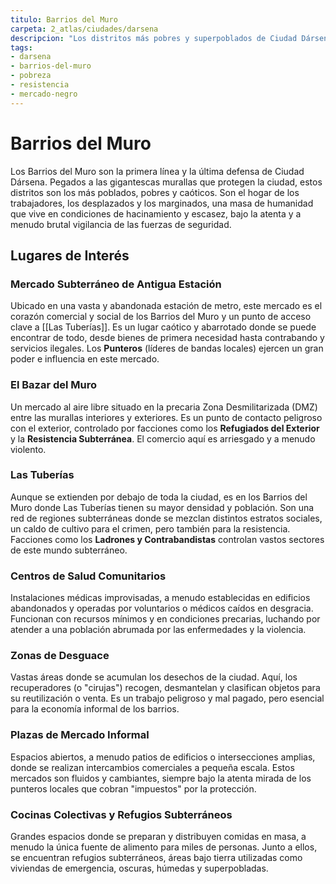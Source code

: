 ```yaml
---
titulo: Barrios del Muro
carpeta: 2_atlas/ciudades/darsena
descripcion: "Los distritos más pobres y superpoblados de Ciudad Dársena, un hervidero de descontento, crimen y resistencia que se agolpa contra las murallas."
tags:
- darsena
- barrios-del-muro
- pobreza
- resistencia
- mercado-negro
---
```


# Barrios del Muro

Los Barrios del Muro son la primera línea y la última defensa de Ciudad Dársena. Pegados a las gigantescas murallas que protegen la ciudad, estos distritos son los más poblados, pobres y caóticos. Son el hogar de los trabajadores, los desplazados y los marginados, una masa de humanidad que vive en condiciones de hacinamiento y escasez, bajo la atenta y a menudo brutal vigilancia de las fuerzas de seguridad.

## Lugares de Interés

### **Mercado Subterráneo de Antigua Estación**
Ubicado en una vasta y abandonada estación de metro, este mercado es el corazón comercial y social de los Barrios del Muro y un punto de acceso clave a [[Las Tuberías]]. Es un lugar caótico y abarrotado donde se puede encontrar de todo, desde bienes de primera necesidad hasta contrabando y servicios ilegales. Los **Punteros** (líderes de bandas locales) ejercen un gran poder e influencia en este mercado.

### **El Bazar del Muro**
Un mercado al aire libre situado en la precaria Zona Desmilitarizada (DMZ) entre las murallas interiores y exteriores. Es un punto de contacto peligroso con el exterior, controlado por facciones como los **Refugiados del Exterior** y la **Resistencia Subterránea**. El comercio aquí es arriesgado y a menudo violento.

### **Las Tuberías**
Aunque se extienden por debajo de toda la ciudad, es en los Barrios del Muro donde Las Tuberías tienen su mayor densidad y población. Son una red de regiones subterráneas donde se mezclan distintos estratos sociales, un caldo de cultivo para el crimen, pero también para la resistencia. Facciones como los **Ladrones y Contrabandistas** controlan vastos sectores de este mundo subterráneo.

### **Centros de Salud Comunitarios**
Instalaciones médicas improvisadas, a menudo establecidas en edificios abandonados y operadas por voluntarios o médicos caídos en desgracia. Funcionan con recursos mínimos y en condiciones precarias, luchando por atender a una población abrumada por las enfermedades y la violencia.

### **Zonas de Desguace**
Vastas áreas donde se acumulan los desechos de la ciudad. Aquí, los recuperadores (o "cirujas") recogen, desmantelan y clasifican objetos para su reutilización o venta. Es un trabajo peligroso y mal pagado, pero esencial para la economía informal de los barrios.

### **Plazas de Mercado Informal**
Espacios abiertos, a menudo patios de edificios o intersecciones amplias, donde se realizan intercambios comerciales a pequeña escala. Estos mercados son fluidos y cambiantes, siempre bajo la atenta mirada de los punteros locales que cobran "impuestos" por la protección.

### **Cocinas Colectivas y Refugios Subterráneos**
Grandes espacios donde se preparan y distribuyen comidas en masa, a menudo la única fuente de alimento para miles de personas. Junto a ellos, se encuentran refugios subterráneos, áreas bajo tierra utilizadas como viviendas de emergencia, oscuras, húmedas y superpobladas. 